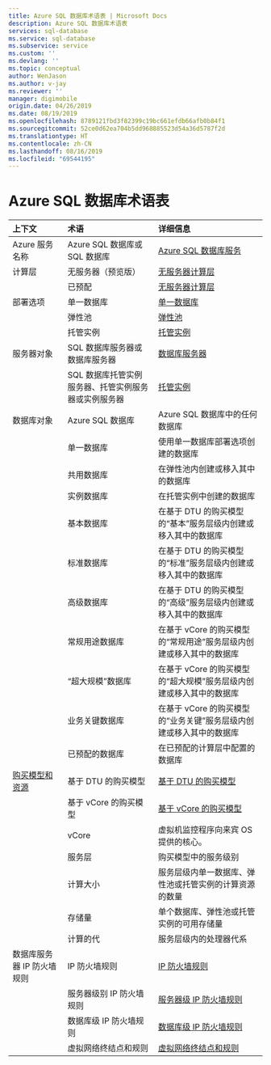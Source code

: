```yaml
---
title: Azure SQL 数据库术语表 | Microsoft Docs
description: Azure SQL 数据库术语表
services: sql-database
ms.service: sql-database
ms.subservice: service
ms.custom: ''
ms.devlang: ''
ms.topic: conceptual
author: WenJason
ms.author: v-jay
ms.reviewer: ''
manager: digimobile
origin.date: 04/26/2019
ms.date: 08/19/2019
ms.openlocfilehash: 8789121fbd3f82399c19bc661efdb66afb0b84f1
ms.sourcegitcommit: 52ce0d62ea704b5dd968885523d54a36d5787f2d
ms.translationtype: HT
ms.contentlocale: zh-CN
ms.lasthandoff: 08/16/2019
ms.locfileid: "69544195"
---
```

# <a name="azure-sql-database-glossary-of-terms"></a>Azure SQL 数据库术语表

|上下文|术语|详细信息|
|:---|:---|:---|
|Azure 服务名称|Azure SQL 数据库或 SQL 数据库|[Azure SQL 数据库服务](sql-database-technical-overview.md)|
|计算层|无服务器（预览版）|[无服务器计算层](sql-database-serverless.md)
||已预配|[无服务器计算层](sql-database-serverless.md)
|部署选项 |单一数据库|[单一数据库](sql-database-single-database.md)|
||弹性池|[弹性池](sql-database-elastic-pool.md)|
||托管实例|[托管实例](sql-database-managed-instance.md)|
|服务器对象|SQL 数据库服务器或数据库服务器|[数据库服务器](sql-database-servers.md)|
||SQL 数据库托管实例服务器、托管实例服务器或实例服务器|[托管实例](sql-database-managed-instance.md)|
数据库对象|Azure SQL 数据库|Azure SQL 数据库中的任何数据库|
||单一数据库|使用单一数据库部署选项创建的数据库|
||共用数据库|在弹性池内创建或移入其中的数据库|
||实例数据库|在托管实例中创建的数据库|
||基本数据库|在基于 DTU 的购买模型的“基本”服务层级内创建或移入其中的数据库|
||标准数据库|在基于 DTU 的购买模型的“标准”服务层级内创建或移入其中的数据库|
||高级数据库|在基于 DTU 的购买模型的“高级”服务层级内创建或移入其中的数据库|
||常规用途数据库|在基于 vCore 的购买模型的“常规用途”服务层级内创建或移入其中的数据库|
||“超大规模”数据库|在基于 vCore 的购买模型的“超大规模”服务层级内创建或移入其中的数据库|
||业务关键数据库|在基于 vCore 的购买模型的“业务关键”服务层级内创建或移入其中的数据库|
||已预配的数据库|在已预配的计算层中配置的数据库|
|[购买模型和资源](sql-database-purchase-models.md)|基于 DTU 的购买模型|[基于 DTU 的购买模型](sql-database-service-tiers-dtu.md)|
||基于 vCore 的购买模型|[基于 vCore 的购买模型](sql-database-service-tiers-vcore.md)|
||vCore|虚拟机监控程序向来宾 OS 提供的核心。|
||服务层|购买模型中的服务级别|
||计算大小|服务层级内单一数据库、弹性池或托管实例的计算资源的数量|
||存储量|单个数据库、弹性池或托管实例的可用存储量|
||计算的代|服务层级内的处理器代系|
|数据库服务器 IP 防火墙规则|IP 防火墙规则|[IP 防火墙规则](sql-database-firewall-configure.md)|
||服务器级别 IP 防火墙规则|[服务器级 IP 防火墙规则](sql-database-firewall-configure.md#overview)|
|| 数据库级 IP 防火墙规则|[数据库级 IP 防火墙规则](sql-database-firewall-configure.md#overview)|
||虚拟网络终结点和规则|[虚拟网络终结点和规则](sql-database-vnet-service-endpoint-rule-overview.md)|
